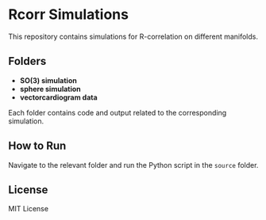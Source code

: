 # Rcorr Simulations

This repository contains simulations for R-correlation on different manifolds.

## Folders

- **SO(3) simulation**
- **sphere simulation**
- **vectorcardiogram data**

Each folder contains code and output related to the corresponding simulation.

## How to Run

Navigate to the relevant folder and run the Python script in the `source` folder.

## License

MIT License
